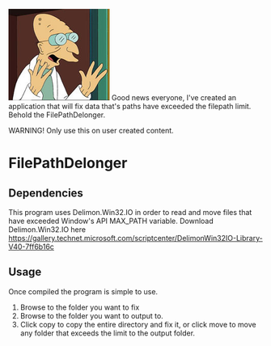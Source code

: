 ﻿<img src="img/farnsworth.jpg"> Good news everyone, I've created an application that will fix data that's paths have exceeded the filepath limit. Behold the FilePathDelonger.
 
 WARNING! Only use this on user created content.

# FilePathDelonger
## Dependencies

This program uses Delimon.Win32.IO in order to read and move files that have exceeded Window's API MAX_PATH variable. Download Delimon.Win32.IO here https://gallery.technet.microsoft.com/scriptcenter/DelimonWin32IO-Library-V40-7ff6b16c

## Usage

Once compiled the program is simple to use.

1. Browse to the folder you want to fix
2. Browse to the folder you want to output to.
3. Click copy to copy the entire directory and fix it, or click move to move any folder that exceeds the limit to the output folder.

